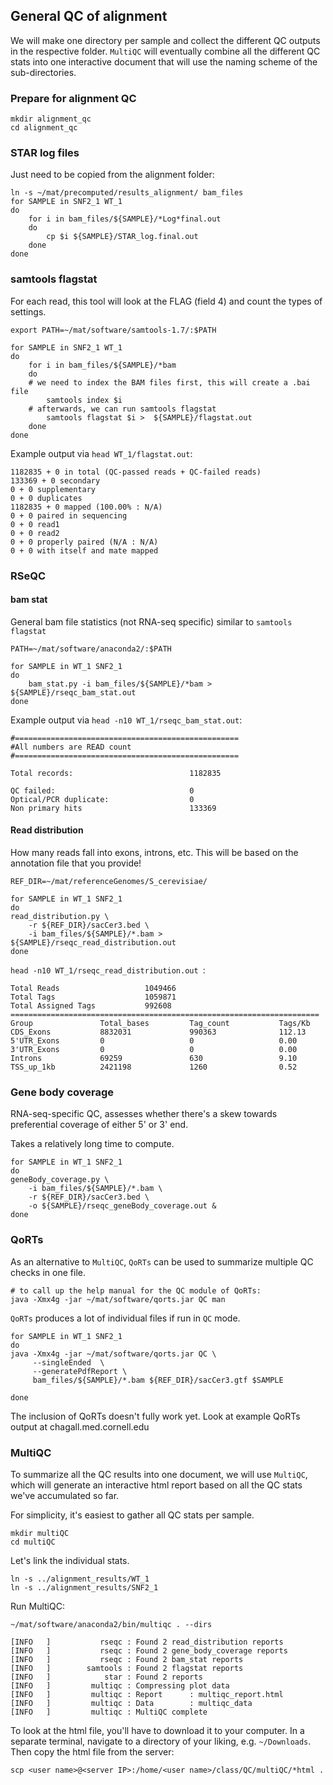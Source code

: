 ## General QC of alignment

We will make one directory per sample and collect the different QC outputs in the respective folder. 
`MultiQC` will eventually combine all the different QC stats into one interactive document that will use the naming scheme of the sub-directories.

### Prepare for alignment QC

```
mkdir alignment_qc
cd alignment_qc
```

### STAR log files

Just need to be copied from the alignment folder:

```
ln -s ~/mat/precomputed/results_alignment/ bam_files
for SAMPLE in SNF2_1 WT_1
do
	for i in bam_files/${SAMPLE}/*Log*final.out
	do
		cp $i ${SAMPLE}/STAR_log.final.out
	done
done
```

### samtools flagstat

For each read, this tool will look at the FLAG (field 4) and count the types
of settings.

```
export PATH=~/mat/software/samtools-1.7/:$PATH

for SAMPLE in SNF2_1 WT_1
do
	for i in bam_files/${SAMPLE}/*bam
	do
	# we need to index the BAM files first, this will create a .bai file
		samtools index $i
	# afterwards, we can run samtools flagstat
		samtools flagstat $i >  ${SAMPLE}/flagstat.out
	done
done
```

Example output via `head WT_1/flagstat.out`:

```
1182835 + 0 in total (QC-passed reads + QC-failed reads)
133369 + 0 secondary
0 + 0 supplementary
0 + 0 duplicates
1182835 + 0 mapped (100.00% : N/A)
0 + 0 paired in sequencing
0 + 0 read1
0 + 0 read2
0 + 0 properly paired (N/A : N/A)
0 + 0 with itself and mate mapped

```

### RSeQC

#### bam stat

General bam file statistics (not RNA-seq specific) similar to `samtools flagstat`

```
PATH=~/mat/software/anaconda2/:$PATH

for SAMPLE in WT_1 SNF2_1
do
	bam_stat.py -i bam_files/${SAMPLE}/*bam > ${SAMPLE}/rseqc_bam_stat.out
done
```

Example output via `head -n10 WT_1/rseqc_bam_stat.out`:

```
#==================================================
#All numbers are READ count
#==================================================

Total records:                          1182835

QC failed:                              0
Optical/PCR duplicate:                  0
Non primary hits                        133369
```


#### Read distribution

How many reads fall into exons, introns, etc. 
This will be based on the annotation file that you provide!

```
REF_DIR=~/mat/referenceGenomes/S_cerevisiae/

for SAMPLE in WT_1 SNF2_1
do
read_distribution.py \
    -r ${REF_DIR}/sacCer3.bed \
    -i bam_files/${SAMPLE}/*.bam > ${SAMPLE}/rseqc_read_distribution.out
done
```
`head -n10 WT_1/rseqc_read_distribution.out `:

```
Total Reads                   1049466
Total Tags                    1059871
Total Assigned Tags           992608
=====================================================================
Group               Total_bases         Tag_count           Tags/Kb             
CDS_Exons           8832031             990363              112.13            
5'UTR_Exons         0                   0                   0.00              
3'UTR_Exons         0                   0                   0.00              
Introns             69259               630                 9.10              
TSS_up_1kb          2421198             1260                0.52       
```

### Gene body coverage

RNA-seq-specific QC, assesses whether there's a skew towards preferential coverage of either 5' or 3' end.

Takes a relatively long time to compute.

```
for SAMPLE in WT_1 SNF2_1
do
geneBody_coverage.py \
	-i bam_files/${SAMPLE}/*.bam \
	-r ${REF_DIR}/sacCer3.bed \
	-o ${SAMPLE}/rseqc_geneBody_coverage.out &
done
```


### QoRTs

As an alternative to `MultiQC`, `QoRTs` can be used to summarize multiple QC checks in one file.

```
# to call up the help manual for the QC module of QoRTs:
java -Xmx4g -jar ~/mat/software/qorts.jar QC man
```

`QoRTs` produces a lot of individual files if run in `QC` mode.

```
for SAMPLE in WT_1 SNF2_1
do
java -Xmx4g -jar ~/mat/software/qorts.jar QC \
     --singleEnded  \
	 --generatePdfReport \
     bam_files/${SAMPLE}/*.bam ${REF_DIR}/sacCer3.gtf $SAMPLE

done
```

The inclusion of QoRTs doesn't fully work yet.
Look at example QoRTs output at chagall.med.cornell.edu


### MultiQC

To summarize all the QC results into one document, we will use `MultiQC`, which will generate an interactive html report based on all the QC stats we've accumulated so far.

For simplicity, it's easiest to gather all QC stats per sample.

```
mkdir multiQC
cd multiQC
```

Let's link the individual stats.

```
ln -s ../alignment_results/WT_1
ln -s ../alignment_results/SNF2_1
```

Run MultiQC:

```
~/mat/software/anaconda2/bin/multiqc . --dirs  
```
```
[INFO   ]           rseqc : Found 2 read_distribution reports
[INFO   ]           rseqc : Found 2 gene_body_coverage reports
[INFO   ]           rseqc : Found 2 bam_stat reports
[INFO   ]        samtools : Found 2 flagstat reports
[INFO   ]            star : Found 2 reports
[INFO   ]         multiqc : Compressing plot data
[INFO   ]         multiqc : Report      : multiqc_report.html
[INFO   ]         multiqc : Data        : multiqc_data
[INFO   ]         multiqc : MultiQC complete
```

To look at the html file, you'll have to download it to your computer.
In a separate terminal, navigate to a directory of your liking, e.g. `~/Downloads`.
Then copy the html file from the server:

```
scp <user name>@<server IP>:/home/<user name>/class/QC/multiQC/*html .
```